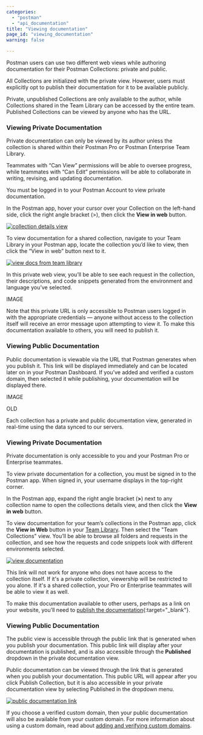 ```yaml
---
categories:
  - "postman"
  - "api_documentation"
title: "Viewing documentation"
page_id: "viewing_documentation"
warning: false

---
```

Postman users can use two different web views while authoring documentation for their Postman Collections: private and public. 

All Collections are initialized with the private view. However, users must explicitly opt to publish their documentation for it to be available publicly. 

Private, unpublished Collections are only available to the author, while Collections shared in the Team Library can be accessed by the entire team. Published Collections can be viewed by anyone who has the URL.

### Viewing Private Documentation

Private documentation can only be viewed by its author unless the collection is shared within their Postman Pro or Postman Enterprise Team Library. 

Teammates with “Can View” permissions will be able to oversee progress, while teammates with “Can Edit” permissions will be able to collaborate in writing, revising, and updating documentation. 

You must be logged in to your Postman Account to view private documentation.

In the Postman app, hover your cursor over your Collection on the left-hand side, click the right angle bracket (>), then click the **View in web** button. 

[![collection details view](https://s3.amazonaws.com/postman-static-getpostman-com/postman-docs/docs-private-view.png)](https://s3.amazonaws.com/postman-static-getpostman-com/postman-docs/docs-private-view.png)

To view documentation for a shared collection, navigate to your Team Library in your Postman app, locate the collection you’d like to view, then click the “View in web” button next to it.  

[![view docs from team library](https://s3.amazonaws.com/postman-static-getpostman-com/postman-docs/docs-teamlib-view.png)](https://s3.amazonaws.com/postman-static-getpostman-com/postman-docs/docs-teamlib-view.png)

In this private web view, you’ll be able to see each request in the collection, their descriptions, and code snippets generated from the environment and language you’ve selected.

IMAGE

Note that this private URL is only accessible to Postman users logged in with the appropriate credentials — anyone without access to the collection itself will receive an error message upon attempting to view it.
To make this documentation available to others, you will need to publish it.

### Viewing Public Documentation

Public documentation is viewable via the URL that Postman generates when you publish it. This link will be displayed immediately and can be located later on in your Postman Dashboard. If you’ve added and verified a custom domain, then selected it while publishing, your documentation will be displayed there.

IMAGE








OLD

Each collection has a private and public documentation view, generated in real-time using the data synced to our servers. 

### Viewing Private Documentation

Private documentation is only accessible to you and your Postman Pro or Enterprise teammates. 

To view private documentation for a collection, you must be signed in to the Postman app. When signed in, your username displays in the top-right corner.

In the Postman app, expand the right angle bracket (**>**) next to any collection name to open the collections details view, and then click the **View in web** button.



To view documentation for your team’s collections in the Postman app, click the **View in Web** button in your [Team Library](/docs/postman/team_library/sharing). Then select the "Team Collections" view. You’ll be able to browse all folders and requests in the collection, and see how the requests and code snippets look with different environments selected.



[![view documentation](https://s3.amazonaws.com/postman-static-getpostman-com/postman-docs/docs-viewing.png)](https://s3.amazonaws.com/postman-static-getpostman-com/postman-docs/docs-viewing.png)

This link will not work for anyone who does not have access to the collection itself. If it's a private collection, viewership will be restricted to you alone. If it's a shared collection, your Pro or Enterprise teammates will be able to view it as well.

To make this documentation available to other users, perhaps as a link on your website, you’ll need to [publish the documentation](https://app.getpostman.com/dashboard/collections/team){:target="_blank"}.

### Viewing Public Documentation

The public view is accessible through the public link that is generated when you publish your documentation. This public link will display after your documentation is published, and is also accessible through the **Published** dropdown in the private documentation view.

Public documentation can be viewed through the link that is generated when you publish your documentation. This public URL will appear after you click Publish Collection, but it is also accessible in your private documentation view by selecting Published in the dropdown menu.


[![public documentation link](https://s3.amazonaws.com/postman-static-getpostman-com/postman-docs/docs-public-view.png)](https://s3.amazonaws.com/postman-static-getpostman-com/postman-docs/docs-public-view.png)

If you choose a verified custom domain, then your public documentation will also be available from your custom domain. For more information about using a custom domain, read about [adding and verifying custom domains](/docs/postman/api_documentation/adding_and_verifying_custom_domains).
